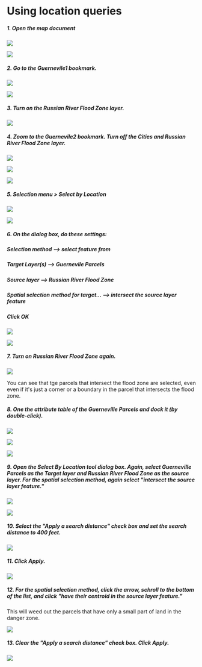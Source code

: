 # Using location queries

##### 1. Open the map document

![](./img/ArcGis-16a-01-1.png)

![](./img/ArcGis-16a-01-2.png)

##### 2. Go to the Guernevile1 bookmark.

![](./img/ArcGis-16a-02-1.png)

![](./img/ArcGis-16a-02-2.png)

##### 3. Turn on the Russian River Flood Zone layer.

![](./img/ArcGis-16a-03.png)

##### 4. Zoom to the Guernevile2 bookmark. Turn off the Cities and Russian River Flood Zone layer.

![](./img/ArcGis-16a-04-1.png)

![](./img/ArcGis-16a-04-2.png)

![](./img/ArcGis-16a-04-3.png)

##### 5. Selection menu > Select by Location

![](./img/ArcGis-16a-05-1.png)

![](./img/ArcGis-16a-05-2.png)

##### 6. On the dialog box, do these settings:
##### Selection method --> select feature from
##### Target Layer(s) --> Guernevile Parcels
##### Source layer --> Russian River Flood Zone
##### Spatial selection method for target...  --> intersect the source layer feature
##### Click OK

![](./img/ArcGis-16a-06-1.png)

![](./img/ArcGis-16a-06-2.png)

##### 7. Turn on Russian River Flood Zone again.

![](./img/ArcGis-16a-07.png)

You can see that tge parcels that intersect the flood zone are selected, even even if it's just a corner or a boundary in the parcel that intersects the flood zone.

##### 8. One the attribute table of the Guerneville Parcels and dock it (by double-click).

![](./img/ArcGis-16a-08-1.png)

![](./img/ArcGis-16a-08-2.png)

![](./img/ArcGis-16a-08-3.png)

##### 9. Open the Select By Location tool dialog box. Again, select Guerneville Parcels as the Target layer and Russian River Flood Zone as the source layer. For the spatial selection method, again select "intersect the source layer feature."

![](./img/ArcGis-16a-09-1.png)

![](./img/ArcGis-16a-09-2.png)

##### 10. Select the "Apply a search distance" check box and set the search distance to 400 feet.

![](./img/ArcGis-16a-10.png)

##### 11. Click Apply.

![](./img/ArcGis-16a-11.png)

##### 12. For the spatial selection method, click the arrow, schroll to the bottom of the list, and click "have their centroid in the source layer feature."

This will weed out the parcels that have only a small part of land in the danger zone.

![](./img/ArcGis-16a-12.png)

##### 13. Clear the "Apply a search distance" check box. Click Apply.

![](./img/ArcGis-16a-13.png)



